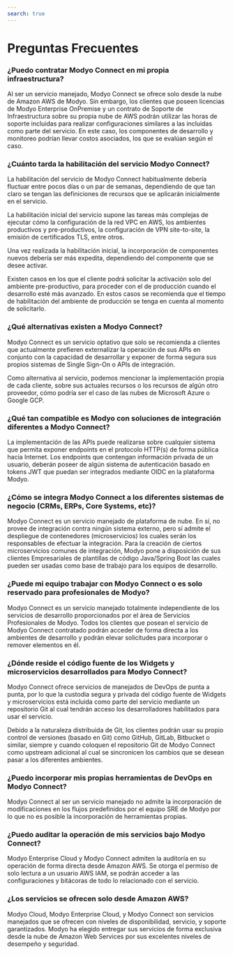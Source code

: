 ```yaml
---
search: true
---
```


# Preguntas Frecuentes

### ¿Puedo contratar Modyo Connect en mi propia infraestructura?

Al ser un servicio manejado, Modyo Connect se ofrece solo desde la nube de Amazon AWS de Modyo. Sin embargo, los clientes que poseen licencias de Modyo Enterprise OnPremise y un contrato de Soporte de Infraestructura sobre su propia nube de AWS podrán utilizar las horas de soporte incluidas para realizar configuraciones similares a las incluidas como parte del servicio. En este caso, los componentes de desarrollo y monitoreo podrían llevar costos asociados, los que se evalúan según el caso.

### ¿Cuánto tarda la habilitación del servicio Modyo Connect?

La habilitación del servicio de Modyo Connect habitualmente debería fluctuar entre pocos días o un par de semanas, dependiendo de que tan claro se tengan las definiciones de recursos que se aplicarán inicialmente en el servicio.

La habilitación inicial del servicio supone las tareas más complejas de ejecutar cómo la configuración de la red VPC en AWS, los ambientes productivos y pre-productivos, la configuración de VPN site-to-site, la emisión de certificados TLS, entre otros.

Una vez realizada la habilitación inicial, la incorporación de componentes nuevos debería ser más expedita, dependiendo del componente que se desee activar.

Existen casos en los que el cliente podrá solicitar la activación solo del ambiente pre-productivo, para proceder con el de producción cuando el desarrollo esté más avanzado. En estos casos se recomienda que el tiempo de habilitación del ambiente de producción se tenga en cuenta al momento de solicitarlo.


### ¿Qué alternativas existen a Modyo Connect?

Modyo Connect es un servicio optativo que solo se recomienda a clientes que actualmente prefieren externalizar la operación de sus APIs en conjunto con la capacidad de desarrollar y exponer de forma segura sus propios sistemas de Single Sign-On o APIs de integración.

Como alternativa al servicio, podemos mencionar la implementación propia de cada cliente, sobre sus actuales recursos o los recursos de algún otro proveedor, cómo podría ser el caso de las nubes de Microsoft Azure o Google GCP. 

### ¿Qué tan compatible es Modyo con soluciones de integración diferentes a Modyo Connect?
La implementación de las APIs puede realizarse sobre cualquier sistema que permita exponer endpoints en el protocolo HTTP(s) de forma pública hacia Internet. Los endpoints que contengan información privada de un usuario, deberán poseer de algún sistema de autenticación basado en tokens JWT que puedan ser integrados mediante OIDC en la plataforma Modyo.

### ¿Cómo se integra Modyo Connect a los diferentes sistemas de negocio (CRMs, ERPs, Core Systems, etc)?

Modyo Connect es un servicio manejado de plataforma de nube. En sí, no provee de integración contra ningún sistema externo, pero sí admite el despliegue de contenedores (microservicios) los cuales serán los responsables de efectuar la integración. Para la creación de ciertos microservicios comunes de integración, Modyo pone a disposición de sus clientes Empresariales de plantillas de código Java/Spring Boot las cuales pueden ser usadas como base de trabajo para los equipos de desarrollo.

### ¿Puede mi equipo trabajar con Modyo Connect o es solo reservado para profesionales de Modyo?

Modyo Connect es un servicio manejado totalmente independiente de los servicios de desarrollo proporcionados por el área de Servicios Profesionales de Modyo. Todos los clientes que posean el servicio de Modyo Connect contratado podrán acceder de forma directa a los ambientes de desarrollo y podrán elevar solicitudes para incorporar o remover elementos en él.

### ¿Dónde reside el código fuente de los Widgets y microservicios desarrollados para Modyo Connect?

Modyo Connect ofrece servicios de manejados de DevOps de punta a punta, por lo que la custodia segura y privada del código fuente de Widgets y microservicios está incluida como parte del servicio mediante un repositorio Git al cual tendrán acceso los desarrolladores habilitados para usar el servicio. 

Debido a la naturaleza distribuida de Git, los clientes podrán usar su propio control de versiones (basado en Git) como GitHub, GitLab, Bitbucket o similar, siempre y cuando coloquen el repositorio Git de Modyo Connect como upstream adicional al cual se sincronicen los cambios que se desean pasar a los diferentes ambientes.

### ¿Puedo incorporar mis propias herramientas de DevOps en Modyo Connect?

Modyo Connect al ser un servicio manejado no admite la incorporación de modificaciones en los flujos predefinidos por el equipo SRE de Modyo por lo que no es posible la incorporación de herramientas propias.

### ¿Puedo auditar la operación de mis servicios bajo Modyo Connect?

Modyo Enterprise Cloud y Modyo Connect admiten la auditoría en su operación de forma directa desde Amazon AWS. Se otorga el permiso de solo lectura a un usuario AWS IAM, se podrán acceder a las configuraciones y bitácoras de todo lo relacionado con el servicio.

### ¿Los servicios se ofrecen solo desde Amazon AWS?

Modyo Cloud, Modyo Enterprise Cloud, y Modyo Connect son servicios manejados que se ofrecen con niveles de disponibilidad, servicio, y soporte garantizados. Modyo ha elegido entregar sus servicios de forma exclusiva desde la nube de Amazon Web Services por sus excelentes niveles de desempeño y seguridad. 
